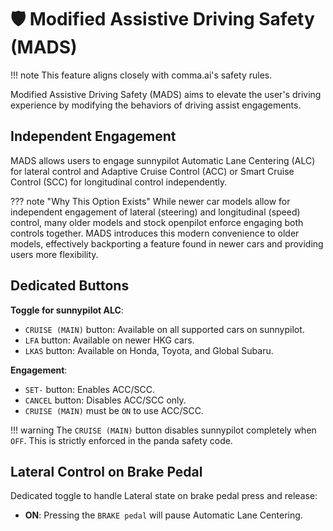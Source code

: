 # 🛡️ Modified Assistive Driving Safety (MADS)

!!! note
    This feature aligns closely with comma.ai's safety rules.

Modified Assistive Driving Safety (MADS) aims to elevate the user's driving experience by modifying the behaviors of driving assist engagements.

## Independent Engagement
MADS allows users to engage sunnypilot Automatic Lane Centering (ALC) for lateral control and Adaptive Cruise Control (ACC) or Smart Cruise Control (SCC) for longitudinal control independently.

??? note "Why This Option Exists"
    While newer car models allow for independent engagement of lateral (steering) and longitudinal (speed) control, many older models and stock openpilot enforce engaging both controls together. MADS introduces this modern convenience to older models, effectively backporting a feature found in newer cars and providing users more flexibility.

## Dedicated Buttons
**Toggle for sunnypilot ALC**:

  - `CRUISE (MAIN)` button: Available on all supported cars on sunnypilot.
  - `LFA` button: Available on newer HKG cars.
  - `LKAS` button: Available on Honda, Toyota, and Global Subaru.

**Engagement**:

  - `SET-` button: Enables ACC/SCC.
  - `CANCEL` button: Disables ACC/SCC only.
  - `CRUISE (MAIN)` must be `ON` to use ACC/SCC.

!!! warning
    The `CRUISE (MAIN)` button disables sunnypilot completely when `OFF`. This is strictly enforced in the panda safety code.

## Lateral Control on Brake Pedal
Dedicated toggle to handle Lateral state on brake pedal press and release:

- **ON**: Pressing the `BRAKE pedal` will pause Automatic Lane Centering.
